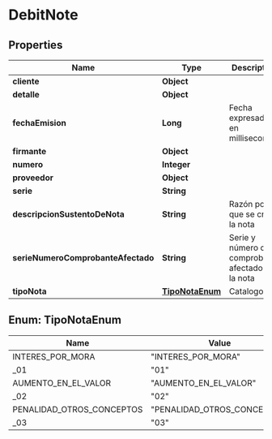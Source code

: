 # DebitNote

## Properties
Name | Type | Description | Notes
------------ | ------------- | ------------- | -------------
**cliente** | **Object** |  | 
**detalle** | **Object** |  | 
**fechaEmision** | **Long** | Fecha expresada en milliseconds |  [optional]
**firmante** | **Object** |  |  [optional]
**numero** | **Integer** |  | 
**proveedor** | **Object** |  | 
**serie** | **String** |  | 
**descripcionSustentoDeNota** | **String** | Razón por la que se crea la nota | 
**serieNumeroComprobanteAfectado** | **String** | Serie y número del comprobante afectado por la nota | 
**tipoNota** | [**TipoNotaEnum**](#TipoNotaEnum) | Catalogo 10 |  [optional]

<a name="TipoNotaEnum"></a>
## Enum: TipoNotaEnum
Name | Value
---- | -----
INTERES_POR_MORA | &quot;INTERES_POR_MORA&quot;
_01 | &quot;01&quot;
AUMENTO_EN_EL_VALOR | &quot;AUMENTO_EN_EL_VALOR&quot;
_02 | &quot;02&quot;
PENALIDAD_OTROS_CONCEPTOS | &quot;PENALIDAD_OTROS_CONCEPTOS&quot;
_03 | &quot;03&quot;
